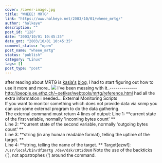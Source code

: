 ```yaml
---
cover: /cover-image.jpg
title: "WHEEE! MRTG"
link: "https://www.halkeye.net/2003/10/01/wheee_mrtg/"
author: "halkeye"
description: ""
post_id: "128"
date: "2003/10/01 10:45:35"
date_gmt: "2003/10/01 10:45:35"
comment_status: "open"
post_name: "wheee_mrtg"
status: "publish"
category: "Linux"
tags: []
post_type: "post"
---
```


after reading about MRTG is [kasia's](http://www.unix-girl.com) [blog](http://www.unix-girl.com/blog/archives/001134.html), I had to start figuring out how to use it more and more.. ![](http://www.halkeye.net/mrtg/memory-day.png) I've been messing with it..--------------  
http://people.ee.ethz.ch/~oetiker/webtools/mrtg/reference.html had all the extra information i needed... External Monitoring Scripts  
If you want to monitor something which does not provide data via snmp you can use some external program to do the data gathering.   
The external command must return 4 lines of output: Line 1: **current state of the first variable, normally 'incoming bytes count' **  
Line 2: **current state of the second variable, normally 'outgoing bytes count' **  
Line 3: **string (in any human readable format), telling the uptime of the target. **  
Line 4: **string, telling the name of the target. ** Target[ezwf]: `/usr/local/bin/df2mrtg /dev/dsk/c0t2d0s0` Note the use of the backticks (`), not apostrophes (') around the command.